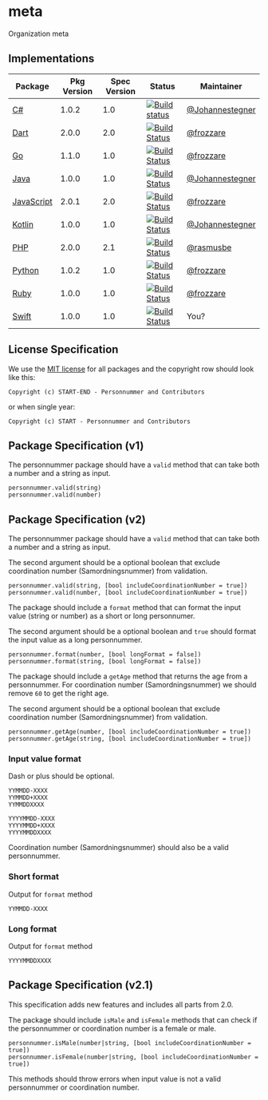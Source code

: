 # meta
Organization meta

## Implementations

| Package | Pkg Version | Spec Version | Status | Maintainer |
|---|---|---|---|---|
| [C#](https://github.com/personnummer/csharp) | 1.0.2 | 1.0 | [![Build status](https://ci.appveyor.com/api/projects/status/ajkcx0gg8rke8hx2?svg=true)](https://ci.appveyor.com/project/frozzare/csharp/branch/master) | [@Johannestegner](https://github.com/johannestegner)
| [Dart](https://github.com/personnummer/dart) | 2.0.0 | 2.0 | [![Build Status](https://travis-ci.org/personnummer/dart.svg?branch=master)](https://travis-ci.org/personnummer/dart) | [@frozzare](https://github.com/frozzare)
| [Go](https://github.com/personnummer/go) | 1.1.0 | 1.0 | [![Build Status](https://travis-ci.org/personnummer/go.svg?branch=master)](https://travis-ci.org/personnummer/go) | [@frozzare](https://github.com/frozzare)
| [Java](https://github.com/personnummer/java) | 1.0.0 | 1.0  | [![Build Status](https://travis-ci.org/personnummer/java.svg?branch=master)](https://travis-ci.org/personnummer/java) | [@Johannestegner](https://github.com/johannestegner)
| [JavaScript](https://github.com/personnummer/js) | 2.0.1 | 2.0  | [![Build Status](https://travis-ci.org/personnummer/js.svg?branch=master)](https://travis-ci.org/personnummer/js) | [@frozzare](https://github.com/frozzare)
| [Kotlin](https://github.com/personnummer/kotlin) | 1.0.0 | 1.0  | [![Build Status](https://travis-ci.org/personnummer/kotlin.svg?branch=master)](https://travis-ci.org/personnummer/kotlin) | [@Johannestegner](https://github.com/johannestegner)
| [PHP](https://github.com/personnummer/php) | 2.0.0 | 2.1 | [![Build Status](https://travis-ci.org/personnummer/php.svg?branch=master)](https://travis-ci.org/personnummer/php) | [@rasmusbe](https://github.com/rasmusbe)
| [Python](https://github.com/personnummer/python) | 1.0.2 |  1.0 | [![Build Status](https://travis-ci.org/personnummer/python.svg?branch=master)](https://travis-ci.org/personnummer/python) | [@frozzare](https://github.com/frozzare)
| [Ruby](https://github.com/personnummer/ruby) | 1.0.0 | 1.0  | [![Build Status](https://travis-ci.org/personnummer/ruby.svg?branch=master)](https://travis-ci.org/personnummer/ruby) | [@frozzare](https://github.com/frozzare)
| [Swift](https://github.com/personnummer/swift) | 1.0.0 | 1.0  | [![Build Status](https://travis-ci.org/personnummer/swift.svg?branch=master)](https://travis-ci.org/personnummer/swift) | You?

## License Specification

We use the [MIT license](https://opensource.org/licenses/MIT) for all packages and the copyright row should look like this:

```
Copyright (c) START-END - Personnummer and Contributors
```

or when single year:

```
Copyright (c) START - Personnummer and Contributors
```

## Package Specification (v1)

The personnummer package should have a `valid` method that can take both a number and a string as input.

```
personnummer.valid(string)
personnummer.valid(number)
```

## Package Specification (v2)

The personnummer package should have a `valid` method that can take both a number and a string as input.

The second argument should be a optional boolean that exclude coordination number (Samordningsnummer) from validation.

```
personnummer.valid(string, [bool includeCoordinationNumber = true])
personnummer.valid(number, [bool includeCoordinationNumber = true])
```

The package should include a `format` method that can format the input value (string or number) as a short or long personnumer.

The second argument should be a optional boolean and `true` should format the input value as a long personnummer.

```
personnummer.format(number, [bool longFormat = false])
personnummer.format(string, [bool longFormat = false])
```

The package should include a `getAge` method that returns the age from a personnummer. For coordination number (Samordningsnummer) we should remove `60` to get the right age.

The second argument should be a optional boolean that exclude coordination number (Samordningsnummer) from validation.

```
personnummer.getAge(number, [bool includeCoordinationNumber = true])
personnummer.getAge(string, [bool includeCoordinationNumber = true])
```

### Input value format

Dash or plus should be optional.

```
YYMMDD-XXXX
YYMMDD+XXXX
YYMMDDXXXX

YYYYMMDD-XXXX
YYYYMMDD+XXXX
YYYYMMDDXXXX
```

Coordination number (Samordningsnummer) should also be a valid personnummer.

### Short format

Output for `format` method

```
YYMMDD-XXXX
```

### Long format

Output for `format` method

```
YYYYMMDDXXXX
```

## Package Specification (v2.1)

This specification adds new features and includes all parts from 2.0.

The package should include `isMale` and `isFemale` methods that can check if the personnummer or coordination number is a female or male.

```
personnummer.isMale(number|string, [bool includeCoordinationNumber = true])
personnummer.isFemale(number|string, [bool includeCoordinationNumber = true])
```

This methods should throw errors when input value is not a valid personnummer or coordination number.
